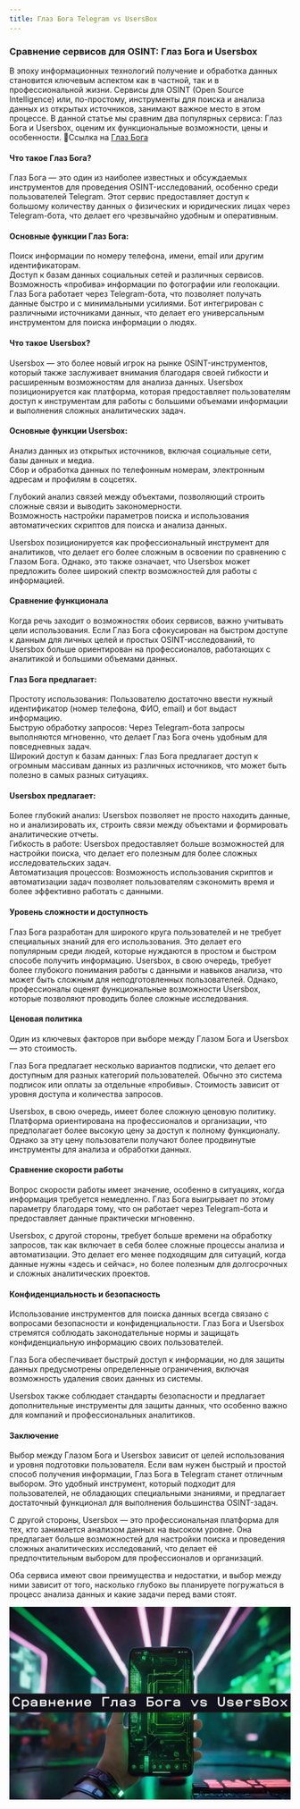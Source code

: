 ```yaml
---
title: Глаз Бога Telegram vs UsersBox
---
```


### Сравнение сервисов для OSINT: Глаз Бога и Usersbox  

В эпоху информационных технологий получение и обработка данных становится ключевым аспектом как в частной, так и в профессиональной жизни. Сервисы для OSINT (Open Source Intelligence) или, по-простому, инструменты для поиска и анализа данных из открытых источников, занимают важное место в этом процессе. В данной статье мы сравним два популярных сервиса: Глаз Бога и Usersbox, оценим их функциональные возможности, цены и особенности. 🔗Ссылка на [Глаз Бога](https://bit.ly/4eacP4O)

#### Что такое Глаз Бога? 

Глаз Бога — это один из наиболее известных и обсуждаемых инструментов для проведения OSINT-исследований, особенно среди пользователей Telegram. Этот сервис предоставляет доступ к большому количеству данных о физических и юридических лицах через Telegram-бота, что делает его чрезвычайно удобным и оперативным.

#### Основные функции Глаз Бога:

Поиск информации по номеру телефона, имени, email или другим идентификаторам.  
Доступ к базам данных социальных сетей и различных сервисов.  
Возможность «пробива» информации по фотографии или геолокации.  
Глаз Бога работает через Telegram-бота, что позволяет получать данные быстро и с минимальными усилиями. Бот интегрирован с различными источниками данных, что делает его универсальным инструментом для поиска информации о людях.

#### Что такое Usersbox? 

Usersbox — это более новый игрок на рынке OSINT-инструментов, который также заслуживает внимания благодаря своей гибкости и расширенным возможностям для анализа данных. Usersbox позиционируется как платформа, которая предоставляет пользователям доступ к инструментам для работы с большими объемами информации и выполнения сложных аналитических задач.

#### Основные функции Usersbox:

Анализ данных из открытых источников, включая социальные сети, базы данных и медиа.  
Сбор и обработка данных по телефонным номерам, электронным адресам и профилям в соцсетях. 

Глубокий анализ связей между объектами, позволяющий строить сложные связи и выводить закономерности.  
Возможность настройки параметров поиска и использования автоматических скриптов для поиска и анализа данных. 

Usersbox позиционируется как профессиональный инструмент для аналитиков, что делает его более сложным в освоении по сравнению с Глазом Бога. Однако, это также означает, что Usersbox может предложить более широкий спектр возможностей для работы с информацией.

#### Сравнение функционала

Когда речь заходит о возможностях обоих сервисов, важно учитывать цели использования. Если Глаз Бога сфокусирован на быстром доступе к данным для личных целей и простых OSINT-исследований, то Usersbox больше ориентирован на профессионалов, работающих с аналитикой и большими объемами данных.

#### Глаз Бога предлагает:

Простоту использования: Пользователю достаточно ввести нужный идентификатор (номер телефона, ФИО, email) и бот выдаст информацию.  
Быструю обработку запросов: Через Telegram-бота запросы выполняются мгновенно, что делает Глаз Бога очень удобным для повседневных задач.  
Широкий доступ к базам данных: Глаз Бога предлагает доступ к огромным массивам данных из различных источников, что может быть полезно в самых разных ситуациях.  

#### Usersbox предлагает:

Более глубокий анализ: Usersbox позволяет не просто находить данные, но и анализировать их, строить связи между объектами и формировать аналитические отчеты.  
Гибкость в работе: Usersbox предоставляет больше возможностей для настройки поиска, что делает его полезным для более сложных исследовательских задач.  
Автоматизация процессов: Возможность использования скриптов и автоматизации задач позволяет пользователям сэкономить время и более эффективно работать с данными. 

#### Уровень сложности и доступность  

Глаз Бога разработан для широкого круга пользователей и не требует специальных знаний для его использования. Это делает его популярным среди людей, которые нуждаются в простом и быстром способе получить информацию. Usersbox, в свою очередь, требует более глубокого понимания работы с данными и навыков анализа, что может быть сложным для неподготовленных пользователей. Однако, профессионалы оценят функциональные возможности Usersbox, которые позволяют проводить более сложные исследования.

#### Ценовая политика  

Один из ключевых факторов при выборе между Глазом Бога и Usersbox — это стоимость.

Глаз Бога предлагает несколько вариантов подписки, что делает его доступным для разных категорий пользователей. Обычно это система подписок или оплаты за отдельные «пробивы». Стоимость зависит от уровня доступа и количества запросов.

Usersbox, в свою очередь, имеет более сложную ценовую политику. Платформа ориентирована на профессионалов и организации, что предполагает более высокую цену за доступ к полному функционалу. Однако за эту цену пользователи получают более продвинутые инструменты для анализа и обработки данных.

#### Сравнение скорости работы  

Вопрос скорости работы имеет значение, особенно в ситуациях, когда информация требуется немедленно. Глаз Бога выигрывает по этому параметру благодаря тому, что он работает через Telegram-бота и предоставляет данные практически мгновенно.

Usersbox, с другой стороны, требует больше времени на обработку запросов, так как включает в себя более сложные процессы анализа и автоматизации. Это делает его менее подходящим для ситуаций, когда данные нужны «здесь и сейчас», но более полезным для долгосрочных и сложных аналитических проектов.

#### Конфиденциальность и безопасность  

Использование инструментов для поиска данных всегда связано с вопросами безопасности и конфиденциальности. Глаз Бога и Usersbox стремятся соблюдать законодательные нормы и защищать конфиденциальную информацию своих пользователей.

Глаз Бога обеспечивает быстрый доступ к информации, но для защиты данных предусмотрены определенные ограничения, включая возможность удаления своих данных из системы.

Usersbox также соблюдает стандарты безопасности и предлагает дополнительные инструменты для защиты данных, что особенно важно для компаний и профессиональных аналитиков.

#### Заключение  

Выбор между Глазом Бога и Usersbox зависит от целей использования и уровня подготовки пользователя. Если вам нужен быстрый и простой способ получения информации, Глаз Бога в Telegram станет отличным выбором. Это удобный инструмент, который подходит для пользователей, не обладающих специальными знаниями, и предлагает достаточный функционал для выполнения большинства OSINT-задач.

С другой стороны, Usersbox — это профессиональная платформа для тех, кто занимается анализом данных на высоком уровне. Она предлагает больше возможностей для настройки поиска и проведения сложных аналитических исследований, что делает её предпочтительным выбором для профессионалов и организаций.

Оба сервиса имеют свои преимущества и недостатки, и выбор между ними зависит от того, насколько глубоко вы планируете погружаться в процесс анализа данных и какие задачи перед вами стоят.

![](/images/usersbox.webp)
